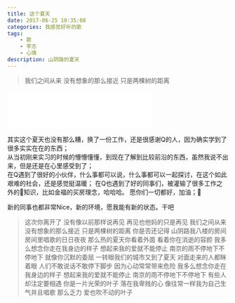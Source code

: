 ```yaml
---
title: 这个夏天
date: 2017-06-25 10:35:08
categories: 我感觉好听的歌
tags: 
    - 歌
    - 李志
    - 心情
description: 山阴路的夏天
---
```


> 我们之间从来
没有想象的那么接近
只是两棵树的距离
<!--more-->

<iframe frameborder="no" border="0" marginwidth="0" marginheight="0" width=330 height=86 src="//music.163.com/outchain/player?type=2&id=30967317&auto=1&height=66"></iframe>

其实这个夏天也没有那么糟，换了一份工作，还是很感谢Q的人，因为确实学到了很多实实在在的东西；  
从当初刚来实习的时候的懵懵懂懂，到现在了解到比较前沿的东西，虽然我说不出来，但是还是在心里感受到了；  
在Q遇到了很好的小伙伴，什么事都可以说，什么事都可以一起探讨，在这个如此艰难的社会，还是感觉挺温暖； 
在Q也遇到了好的同事们，被灌输了很多工作之外的知识，比如金福的买房理念，哈哈哈。 
愿你们一切都好，加油；💪

新的同事也都非常Nice，新的环境，愿我能有新的状态。干吧


> 这次你离开了
没有像以前那样说再见
再见也他妈的只是再见
我们之间从来
没有想象的那么接近
只是两棵树的距离
你是否还记得
山阴路我八楼的房间
房间里唱歌的日日夜夜
那么热的夏天你看着外面
看着你在消逝的容颜
我多么想念你走在我身边的样子
想起来我的爱就不能停止
南京的雨不停地下不停地下
就像你沉默的委屈
一转眼我们的城市又到了夏天
对面走来的人都眯着眼
人们不敢说话不敢停下脚步
因为心动常常带来危险
我多么想念你走在我身边的样子
想起来我的爱就不能停止
南京的雨不停地下不停地下
有些人却注定要相遇
你是一片光荣的叶子
落在我卑贱的心
像往常一样我为自己生气并且唱歌
那么乏力
爱也吹不动的叶子